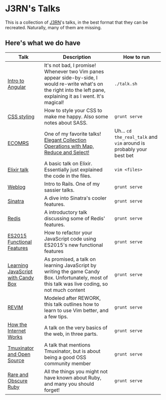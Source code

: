# J3RN's Talks

This is a collection of [J3RN](http://j3rn.com)'s talks, in the best format that they can be recreated. Naturally, many of them are missing.

## Here's what we do have

| Talk                                                       | Description                                                                                                                                                          | How to run                                                          |
|------------------------------------------------------------|----------------------------------------------------------------------------------------------------------------------------------------------------------------------|---------------------------------------------------------------------|
| [Intro to Angular](angular-talk/)                          | It's not bad, I promise! Whenever two Vim panes appear side-by-side, I would re-write what's on the right into the left pane, explaining it as I went. It's magical! | `./talk.sh`                                                         |
| [CSS styling](css/)                                        | How to style your CSS to make me happy. Also some notes about SASS.                                                                                                  | `grunt serve`                                                       |
| [ECOMRS](ecomrs/)                                          | One of my favorite talks! [Elegant Collection Operations with Map, Reduce and Select!](https://www.youtube.com/watch?v=4POSMbOWb-U&t=10m0s)                          | Uh... `cd the_real_talk` and `vim` around is probably your best bet |
| [Elixir talk](elixir-talk/)                                | A basic talk on Elixir. Essentially just explained the code in the files.                                                                                            | `vim <files>`                                                       |
| [Weblog](weblog/)                                          | Intro to Rails. One of my sassier talks.                                                                                                                             | `grunt serve`                                                       |
| [Sinatra](sinatra/)                                        | A dive into Sinatra's cooler features.                                                                                                                               | `grunt serve`                                                       |
| [Redis](redis/)                                            | A introductory talk discussing some of Redis' features.                                                                                                              | `grunt serve`                                                       |
| [ES2015 Functional Features](ES2015/)                      | How to refactor your JavaScript code using ES2015's new functional features                                                                                          | `grunt serve`                                                       |
| [Learning JavaScript with Candy Box](intro-to-javascript/) | As promised, a talk on learning JavaScript by writing the game Candy Box. Unfortunately, most of this talk was live coding, so not much content                      | `grunt serve`                                                       |
| [REVIM](revim/)                                            | Modeled after REWORK, this talk outlines how to learn to use Vim better, and a few tips.                                                                             | `grunt serve`                                                       |
| [How the Internet Works](how-the-internet-works/)          | A talk on the very basics of the web, in three parts.                                                                                                                | `grunt serve`                                                       |
| [Tmuxinator and Open Source](mux-oss/)                     | A talk that mentions Tmuxinator, but is about being a good OSS community member                                                                                      | `grunt serve`                                                       |
| [Rare and Obscure Ruby](rare-and-obscure-ruby)             | All the things you might not have known about Ruby, and many you should forget!                                                                                      | `grunt serve`                                                       |
